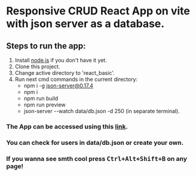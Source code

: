 # Responsive CRUD React App on vite with json server as a database.

## Steps to run the app:

1. Install [node.js](https://nodejs.org/en/download) if you don't have it yet.
2. Clone this project.
3. Change active directory to 'react_basic'.
4. Run next cmd commands in the current directory:
   - npm i -g json-server@0.17.4
   - npm i
   - npm run build
   - npm run preview
   - json-server --watch data/db.json -d 250 (in separate terminal).

### The App can be accessed using this [link](http://localhost:4173/).

### You can check for users in data/db.json or create your own.

### If you wanna see smth cool press <kbd>Ctrl+Alt+Shift+B</kbd> on any page!

